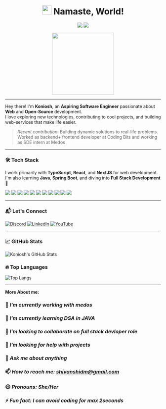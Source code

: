 <h1 align="center"> <img src="https://em-content.zobj.net/thumbs/160/apple/325/waving-hand_1f44b.png" height="30" /> Namaste, World! </h1>

<p align="center">
  <img src="https://img.shields.io/badge/Profile views-10,000+-green" />
  <img src="https://img.shields.io/badge/Medium-grey?logo=medium" />
</p>

<p align="center">
  <img src="https://media.giphy.com/media/hqU2KkjW5bE2v2Z7Q2/giphy.gif" width="200" />
</p>

---

Hey there! I'm **Koniosh**, an **Aspiring Software Engineer** passionate about **Web** and **Open-Source** development.  
I love exploring new technologies, contributing to cool projects, and building web-services that make life easier.

> _Recent contribution:_ Building dynamic solutions to real-life problems. Worked as backend+ frontend developer at Coding Bits and working as SDE intern at Medos

---

### 🛠 Tech Stack

I work primarily with **TypeScript**, **React**, and **NextJS** for web development.  
I'm also learning **Java**, **Spring Boot**, and diving into **Full Stack Development** 🐧

<p>
  <img src="https://img.shields.io/badge/TypeScript-blue?logo=typescript" />
  <img src="https://img.shields.io/badge/JavaScript-yellow?logo=javascript" />
  <img src="https://img.shields.io/badge/Node.js-green?logo=node.js" />
  <img src="https://img.shields.io/badge/React-Violet?logo=react" />
  <img src="https://img.shields.io/badge/git-orange?logo=git" />
  <img src="https://img.shields.io/badge/React Native-blue?logo=react" />
  <img src="https://img.shields.io/badge/Java-blue?logo=c%2B%2B" />
  <img src="https://img.shields.io/badge/Python-yellow?logo=python" />
  <img src="https://img.shields.io/badge/MongoDB-green?logo=mongodb" />
  <img src="https://img.shields.io/badge/Taulwind-blue?logo=flask" />
  <img src="https://img.shields.io/badge/MySQL-blue?logo=mysql" />
</p>

---

### 📬 Let's Connect

[![Discord](https://img.shields.io/badge/Discord-5865F2?style=flat&logo=discord&logoColor=white)](https://discordapp.com/users/1191603838185132086)
[![LinkedIn](https://img.shields.io/badge/LinkedIn-ShivanshiUpadhyay-blue?logo=linkedin)](https://www.linkedin.com/in/shivanshi-u-9a7573281)
[![YouTube](https://img.shields.io/badge/YouTube-FF0000?style=flat&logo=youtube&logoColor=white)](https://youtube.com/@shayri_dilse84?si=2OzKAti2kSf1St57)

---

### 📈 GitHub Stats

![Koniosh's GitHub Stats](https://github-readme-stats.vercel.app/api?username=Koniosh&show_icons=true&theme=radical)

### 🔥 Top Languages

![Top Langs](https://github-readme-stats.vercel.app/api/top-langs/?username=Koniosh&layout=compact&theme=radical)

---

**More About me:**

### 🔭 <i>I’m currently working with medos</i>
### 🌱 <i>I’m currently learning DSA in JAVA</i>
### 👯 <i>I’m looking to collaborate on full stack devloper role</i>
### 🤔 <i>I’m looking for help with projects</i>
### 💬 <i>Ask me about anything</i>
### 📫 <i>How to reach me: shivanshidm@gmail.com</i>
### 😄 <i>Pronouns: She/Her</i>
### ⚡ <i>Fun fact: I can avoid coding for max 2seconds</i>
